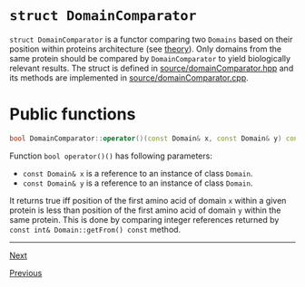 [//]: # (pfamannot)
[//]: # (Protein Family Annotator)
[//]: # ()
[//]: # (docs/development/domainComparator.md)
[//]: # (Copyright © 2020 Jan Hamalčík)
[//]: # ()
[//]: # (Programmer's documentation of DomainComparator struct)
[//]: # ()

# `struct DomainComparator`

`struct DomainComparator` is a functor comparing two `Domains` based on
their position within proteins architecture (see
[theory](../user/theory.md)).
Only domains from the same protein should be compared by
`DomainComparator` to yield biologically relevant results.
The struct is defined in
[source/domainComparator.hpp](../../source/domainComparator.hpp)
and its methods are implemented in
[source/domainComparator.cpp](../../source/domainComparator.cpp).

# Public functions

```cpp
bool DomainComparator::operator()(const Domain& x, const Domain& y) const;
```

Function `bool operator()()` has following parameters:

* `const Domain& x` is a reference to an instance of class `Domain`.
* `const Domain& y` is a reference to an instance of class `Domain`.

It returns true iff position of the first amino acid of domain `x` within
a given protein is less than position of the first amino acid of domain
`y` within the same protein.
This is done by comparing integer references returned by
`const int& Domain::getFrom() const` method.

---

[Next](architecture.md)

[Previous](domain.md)
